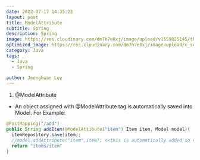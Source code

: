 ```yaml
---
date: 2022-07-17 14:35:23
layout: post
title: ModelAttribute
subtitle: Spring 
description: Spring 
image: https://res.cloudinary.com/dm7h7e8xj/image/upload/v1559825145/theme16_o0seet.jpg
optimized_image: https://res.cloudinary.com/dm7h7e8xj/image/upload/c_scale,w_380/v1559825145/theme16_o0seet.jpg
category: Java
tags:
  - Java
  - Spring
  
author: Jeonghwan Lee
---
```


1. @ModelAttribute

* An object assigned with @ModelAttribute tag is automatically saved into Model. For Example:

```java
@PostMapping("/add")
public String addItem(@ModelAttibute("item") Item item, Model model){
  itemRepository.save(item);
  //model.addAttribute("item",item); <<this is automatically added so no need to write this
  return "items/item"
}
```

